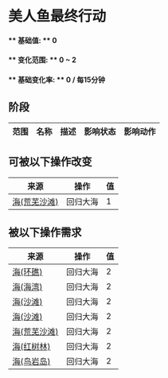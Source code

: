# 美人鱼最终行动  
#### ** 基础值: ** 0   
#### ** 变化范围: ** 0 ~ 2  
#### ** 基础变化率: ** 0 / 每15分钟  
## 阶段  
范围  |  名称  |  描述  |  影响状态  |  影响动作  
----  |  ----  |  ----  |  ----  |  ----  
## 可被以下操作改变  
来源  |  操作  |  值  
----  |  ----  |  ----  
[海(荒芜沙滩)](Sea_DesolateBeach.md)  |  回归大海  |  1  
## 被以下操作需求  
来源  |  操作  |  值  
----  |  ----  |  ----  
[海(环礁)](Sea_Atoll.md)  |  回归大海  |  2  
[海(海湾)](Sea_Bay.md)  |  回归大海  |  2  
[海(沙滩)](Sea_Beach.md)  |  回归大海  |  2  
[海(沙滩)](Sea_Cove.md)  |  回归大海  |  2  
[海(荒芜沙滩)](Sea_DesolateBeach.md)  |  回归大海  |  2  
[海(红树林)](Sea_Mangroves.md)  |  回归大海  |  2  
[海(鸟岩岛)](Sea_Rocks.md)  |  回归大海  |  2  
